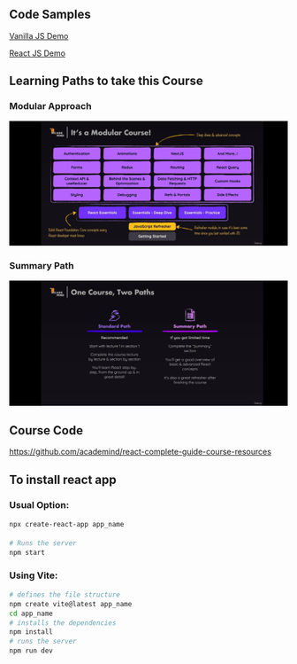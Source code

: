 ## Code Samples

[Vanilla JS Demo](https://codesandbox.io/p/sandbox/vanilla-js-demo-6049kj?file=%2Findex.html)

[React JS Demo](https://codesandbox.io/p/sandbox/react-vs-vanilla-demo-uc08fv?file=%2Fsrc%2Findex.js)

## Learning Paths to take this Course

### Modular Approach

<img src="./modular_path.jpeg" alt="Modular Path image">

### Summary Path

<img src="./Summary_path.jpeg" alt="Modular Path image">

## Course Code

https://github.com/academind/react-complete-guide-course-resources

## To install react app

### Usual Option: 

``` bash
npx create-react-app app_name

# Runs the server
npm start
```

### Using Vite: 

``` bash
# defines the file structure
npm create vite@latest app_name
cd app_name
# installs the dependencies
npm install
# runs the server
npm run dev
```